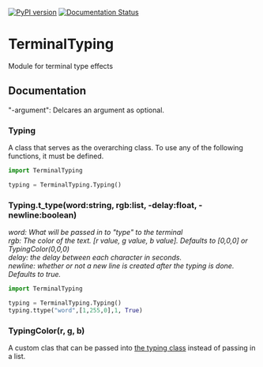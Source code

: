 [![PyPI version](https://badge.fury.io/py/TerminalTyping.svg)](https://www.github.com/GreenHexagon/type)
[![Documentation Status](https://readthedocs.org/projects/type/badge/?version=latest)](https://type.readthedocs.io/en/latest/?badge=latest)

# TerminalTyping
Module for terminal type effects  

## Documentation

"-argument": Delcares an argument as optional.


### Typing 
A class that serves as the overarching class. To use any of the following functions, it must be defined.
```py 
import TerminalTyping

typing = TerminalTyping.Typing()
```

### Typing.t_type(word:string, rgb:list, -delay:float, -newline:boolean)
  
*word: What will be passed in to "type" to the terminal*  
*rgb: The color of the text. [r value, g value, b value]. Defaults to [0,0,0] or TypingColor(0,0,0)*  
*delay: the delay between each character in seconds.*  
*newline: whether or not a new line is created after the typing is done. Defaults to true.*

```py
import TerminalTyping

typing = TerminalTyping.Typing()
typing.ttype("word",[1,255,0],1, True)
```

### TypingColor(r, g, b)
A custom clas that can be passed into [the typing class](#typing) instead of passing in a list.
